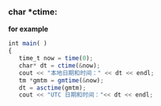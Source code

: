 ### char *ctime:

__for example__

```javascript
int main( )
{
   time_t now = time(0);   
   char* dt = ctime(&now); 
   cout << "本地日期和时间：" << dt << endl;
   tm *gmtm = gmtime(&now);
   dt = asctime(gmtm);
   cout << "UTC 日期和时间："<< dt << endl;
```
